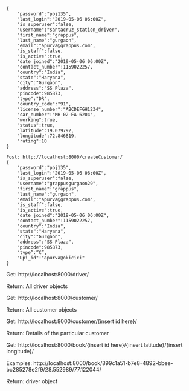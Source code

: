 ```Post: http://localhost:8000/createDriver/

{
	"password":"pbj135", 
	"last_login":"2019-05-06 06:00Z",
	"is_superuser":false, 
	"username":"santacruz_station_driver", 
	"first_name":"grappus",
	"last_name":"gurgaon", 
	"email":"apurva@grappus.com", 
	"is_staff":false,
	"is_active":true,
	"date_joined":"2019-05-06 06:00Z", 
	"contact_number":1159022257,
	"country":"India",
	"state":"Haryana", 
	"city":"Gurgaon", 
	"address":"SS Plaza", 
	"pincode":985873, 
	"type":"DR",
	"country_code":"91", 
	"license_number":"ABCDEFGH1234", 
	"car_number":"MH-02-EA-6204",
	"working":true,
	"status":true,
	"latitude":19.079792,
	"longitude":72.846819,
	"rating":10
}

Post: http://localhost:8000/createCustomer/
{
	"password":"pbj135", 
	"last_login":"2019-05-06 06:00Z",
	"is_superuser":false, 
	"username":"grappusgurgaon29", 
	"first_name":"grappus",
	"last_name":"gurgaon", 
	"email":"apurva@grappus.com", 
	"is_staff":false,
	"is_active":true,
	"date_joined":"2019-05-06 06:00Z", 
	"contact_number":1159022257,
	"country":"India",
	"state":"Haryana", 
	"city":"Gurgaon", 
	"address":"SS Plaza", 
	"pincode":985873, 
	"type”:”C”,
	"Upi_id":"apurva@okicici"
}
```
Get: http://localhost:8000/driver/

Return: All driver objects

Get: http://localhost:8000/customer/

Return: All customer objects

Get: http://localhost:8000/customer/{insert id here}/

Return: Details of the particular customer

Get: http://localhost:8000/book/{insert id here}/{insert latitude}/{insert longitude}/

Examples: http://localhost:8000/book/899c1a51-b7e8-4892-bbee-bc285278e2f9/28.552989/77.122044/

Return: driver object
